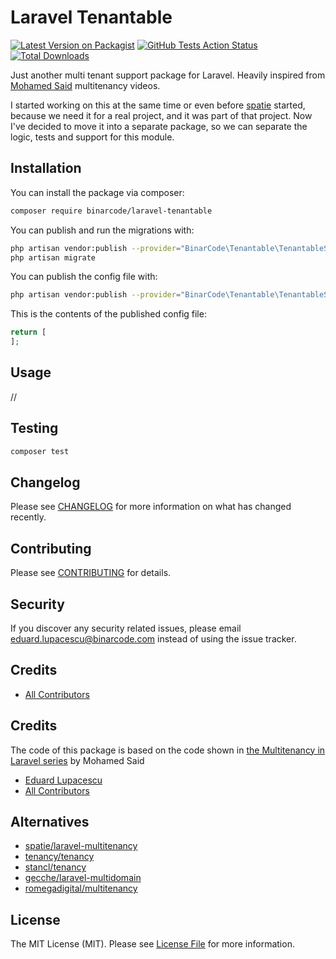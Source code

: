 # Laravel Tenantable

[![Latest Version on Packagist](https://img.shields.io/packagist/v/binarcode/y.svg?style=flat-square)](https://packagist.org/packages/binarcode/y)
[![GitHub Tests Action Status](https://img.shields.io/github/workflow/status/binarcode/y/run-tests?label=tests)](https://github.com/binarcode/y/actions?query=workflow%3Arun-tests+branch%3Amaster)
[![Total Downloads](https://img.shields.io/packagist/dt/binarcode/y.svg?style=flat-square)](https://packagist.org/packages/binarcode/y)


Just another multi tenant support package for Laravel. Heavily inspired from [Mohamed Said](https://github.com/themsaid) multitenancy videos. 

I started working on this at the same time or even before [spatie](https://github.com/spatie/laravel-multitenancy) started, because we need it for a real project, and it was part of that project. Now I've decided to move it into a separate package, so we can separate the logic, tests and support for this module.

## Installation

You can install the package via composer:

```bash
composer require binarcode/laravel-tenantable
```

You can publish and run the migrations with:

```bash
php artisan vendor:publish --provider="BinarCode\Tenantable\TenantableServiceProvider" --tag="migrations"
php artisan migrate
```

You can publish the config file with:
```bash
php artisan vendor:publish --provider="BinarCode\Tenantable\TenantableServiceProvider" --tag="config"
```

This is the contents of the published config file:

```php
return [
];
```

## Usage

//

## Testing

``` bash
composer test
```

## Changelog

Please see [CHANGELOG](CHANGELOG.md) for more information on what has changed recently.

## Contributing

Please see [CONTRIBUTING](CONTRIBUTING.md) for details.

## Security

If you discover any security related issues, please email eduard.lupacescu@binarcode.com instead of using the issue tracker.

## Credits

- [All Contributors](../../contributors)

## Credits

The code of this package is based on the code shown in [the Multitenancy in Laravel series](https://www.youtube.com/watch?v=592EgykFOz4)  by Mohamed Said

- [Eduard Lupacescu](https://github.com/binaryk)
- [All Contributors](../../contributors)

## Alternatives

- [spatie/laravel-multitenancy](https://github.com/spatie/laravel-multitenancy)
- [tenancy/tenancy](https://tenancy.dev)
- [stancl/tenancy](https://tenancyforlaravel.com)
- [gecche/laravel-multidomain](https://github.com/gecche/laravel-multidomain)
- [romegadigital/multitenancy](https://github.com/romegasoftware/multitenancy)

## License

The MIT License (MIT). Please see [License File](LICENSE.md) for more information.
